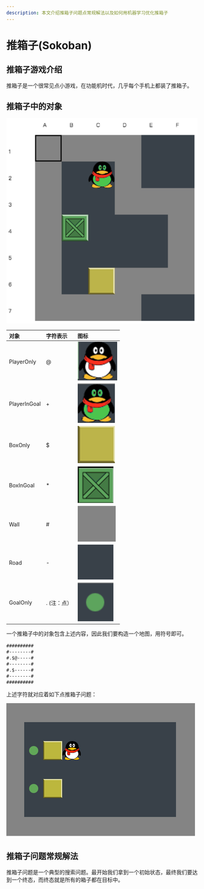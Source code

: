 ```yaml
---
description: 本文介绍推箱子问题点常规解法以及如何用机器学习优化推箱子
---
```


# 推箱子\(Sokoban\)

## 推箱子游戏介绍

推箱子是一个很常见点小游戏，在功能机时代，几乎每个手机上都装了推箱子。

## 推箱子中的对象

![](../.gitbook/assets/gameandml_sokoban_3.png)



| 对象 | 字符表示 | 图标 |
| :--- | :--- | :--- |
| PlayerOnly | @ | ![](../.gitbook/assets/gameandml_sokoban_4.png)  |
| PlayerInGoal | + | ![](../.gitbook/assets/gameandml_sokoban_5.png)  |
| BoxOnly | $ | ![](../.gitbook/assets/gameandml_sokoban_6.png)  |
| BoxInGoal | \* | ![](../.gitbook/assets/gameandml_sokoban_7.png)  |
| Wall | \# | ![](../.gitbook/assets/gameandml_sokoban_8.png)  |
| Road | - | ![](../.gitbook/assets/gameandml_sokoban_10.png)  |
| GoalOnly | . \(注：点） | ![](../.gitbook/assets/gameandml_sokoban_9.png)  |

一个推箱子中的对象包含上述内容，因此我们要构造一个地图，用符号即可。

```text
##########
#--------#
#.$@-----#
#--------#
#.$------#
#--------#
##########
```

上述字符就对应着如下点推箱子问题：

![](../.gitbook/assets/gameandml_sokoban_11.png)



## 推箱子问题常规解法

推箱子问题是一个典型的搜索问题。最开始我们拿到一个初始状态，最终我们要达到一个终态，而终态就是所有的箱子都在目标中。



